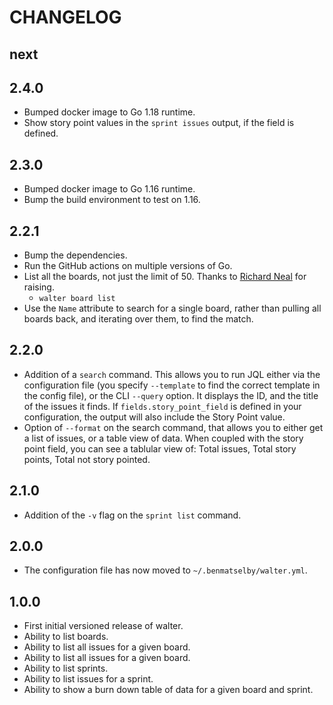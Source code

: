 # CHANGELOG

## next

## 2.4.0

- Bumped docker image to Go 1.18 runtime.
- Show story point values in the `sprint issues` output, if the field is defined.

## 2.3.0

- Bumped docker image to Go 1.16 runtime.
- Bump the build environment to test on 1.16.

## 2.2.1

- Bump the dependencies.
- Run the GitHub actions on multiple versions of Go.
- List all the boards, not just the limit of 50. Thanks to [Richard Neal](https://github.com/Richard-W-Neal) for raising.
  - `walter board list`
- Use the `Name` attribute to search for a single board, rather than pulling all boards back, and iterating over them, to find the match.

## 2.2.0

- Addition of a `search` command. This allows you to run JQL either via the configuration file (you specify `--template` to find the correct template in the config file), or the CLI `--query` option. It displays the ID, and the title of the issues it finds. If `fields.story_point_field` is defined in your configuration, the output will also include the Story Point value.
- Option of `--format` on the search command, that allows you to either get a list of issues, or a table view of data. When coupled with the story point field, you can see a tablular view of: Total issues, Total story points, Total not story pointed.

## 2.1.0

- Addition of the `-v` flag on the `sprint list` command.

## 2.0.0

- The configuration file has now moved to `~/.benmatselby/walter.yml`.

## 1.0.0

- First initial versioned release of walter.
- Ability to list boards.
- Ability to list all issues for a given board.
- Ability to list all issues for a given board.
- Ability to list sprints.
- Ability to list issues for a sprint.
- Ability to show a burn down table of data for a given board and sprint.
